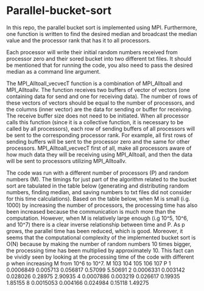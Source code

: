 # Parallel-bucket-sort
In this repo, the parallel bucket sort is implemented using MPI. Furthermore, one function is written to find the desired median and broadcast the median value and the processor rank that has it to all processors. 


Each processor will write their initial random numbers received from processor zero and their sored bucket into two different txt files. It should be mentioned that for running the code, you also need to pass the desired median as a command line argument. 


The MPI_Alltoall_vecvecT function is a combination of MPI_Alltoall and MPI_Alltoallv. The function receives two buffers of vector of vectors (one containing data for send and one for receiving data). The number of rows of these vectors of vectors should be equal to the number of processors, and the columns (inner vector) are the data for sending or buffer for receiving. The receive buffer size does not need to be initiated. When all processor calls this function (since it is a collective function, it is necessary to be called by all processors), each row of sending buffers of all processors will be sent to the corresponding processor rank. For example, all first rows of sending buffers will be sent to the processor zero and the same for other processors. MPI_Alltoall_vecvecT first of all, make all processors aware of how much data they will be receiving using MPI_Alltoall, and then the data will be sent to processors utilizing MPI_Alltoallv. 



The code was run with a different number of processors (P) and random numbers (M). The timings for just part of the algorithm related to the bucket sort are tabulated in the table below (generating and distributing random numbers, finding median, and saving numbers to txt files did not consider for this time calculations). Based on the table below, when M is small (i.g. 1000) by increasing the number of processors, the processing time has also been increased because the communication is much more than the computation. However, when M is relatively large enough (i.g 10^5, 10^6, and 10^7) there is a clear inverse relationship between time and P. As p grows, the parallel time has been reduced, which is good. Moreover, it seems that the computational complexity of the implemented bucket sort is O(N) because by making the number of random numbers 10 times bigger, the processing time has been multiplied by approximately 10. This fact can be vividly seen by looking at the processing time of the code with different p when increasing M from 10^6 to 10^7.
M	103	104	105	106	107
P
1	0.0006849	0.005713	0.056817	0.57099	5.50691
2	0.0006331	0.003142	0.028026	0.28975	2.90935
4	0.0007886	0.003219	0.026617	0.19935	1.85155
8	0.0015053	0.004166	0.024984	0.15118	1.49275
